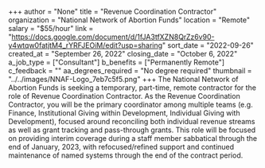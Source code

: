 +++
author = "None"
title = "Revenue Coordination Contractor"
organization = "National Network of Abortion Funds"
location = "Remote"
salary = "$55/hour"
link = "https://docs.google.com/document/d/1fJA3tfXZN8QrZz6v90-y4wtqw0fatjtM4_rYRFJEOiM/edit?usp=sharing"
sort_date = "2022-09-26"
created_at = "September 26, 2022"
closing_date = "October 6, 2022"
a_job_type = ["Consultant"]
b_benefits = ["Permanently Remote"]
c_feedback = ""
aa_degrees_required = "No degree required"
thumbnail = "../../images/NNAF-Logo_7eb7c5f5.png"
+++
The National Network of Abortion Funds is seeking a temporary, part-time, remote contractor for the role of Revenue Coordination Contractor. As the Revenue Coordination Contractor, you will be the primary coordinator among multiple teams (e.g. Finance, Institutional Giving within Development, Individual Giving with Development), focused around reconciling both individual revenue streams as well as grant tracking and pass-through grants. This role will be focused on providing interim coverage during a staff member sabbatical through the end of January, 2023, with refocused/refined support and continued maintenance of named systems through the end of the contract period. 
